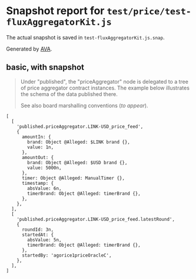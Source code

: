 # Snapshot report for `test/price/test-fluxAggregatorKit.js`

The actual snapshot is saved in `test-fluxAggregatorKit.js.snap`.

Generated by [AVA](https://avajs.dev).

## basic, with snapshot

> Under "published", the "priceAggregator" node is delegated to a tree of price aggregator contract instances.
> The example below illustrates the schema of the data published there.
> 
> See also board marshalling conventions (_to appear_).

    [
      [
        'published.priceAggregator.LINK-USD_price_feed',
        {
          amountIn: {
            brand: Object @Alleged: $LINK brand {},
            value: 1n,
          },
          amountOut: {
            brand: Object @Alleged: $USD brand {},
            value: 5000n,
          },
          timer: Object @Alleged: ManualTimer {},
          timestamp: {
            absValue: 6n,
            timerBrand: Object @Alleged: timerBrand {},
          },
        },
      ],
      [
        'published.priceAggregator.LINK-USD_price_feed.latestRound',
        {
          roundId: 3n,
          startedAt: {
            absValue: 5n,
            timerBrand: Object @Alleged: timerBrand {},
          },
          startedBy: 'agorice1priceOracleC',
        },
      ],
    ]
